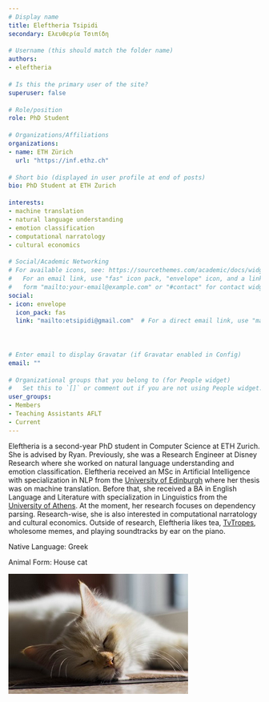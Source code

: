 ```yaml
---
# Display name
title: Eleftheria Tsipidi
secondary: Ελευθερία Τσιπίδη

# Username (this should match the folder name)
authors:
- eleftheria

# Is this the primary user of the site?
superuser: false

# Role/position
role: PhD Student

# Organizations/Affiliations
organizations:
- name: ETH Zürich
  url: "https://inf.ethz.ch"

# Short bio (displayed in user profile at end of posts)
bio: PhD Student at ETH Zurich

interests:
- machine translation
- natural language understanding
- emotion classification
- computational narratology
- cultural economics

# Social/Academic Networking
# For available icons, see: https://sourcethemes.com/academic/docs/widgets/#icons
#   For an email link, use "fas" icon pack, "envelope" icon, and a link in the
#   form "mailto:your-email@example.com" or "#contact" for contact widget.
social:
- icon: envelope
  icon_pack: fas
  link: "mailto:etsipidi@gmail.com"  # For a direct email link, use "mailto:test@example.org".



# Enter email to display Gravatar (if Gravatar enabled in Config)
email: ""
  
# Organizational groups that you belong to (for People widget)
#   Set this to `[]` or comment out if you are not using People widget.  
user_groups:
- Members
- Teaching Assistants AFLT
- Current
---
```


Eleftheria is a second-year PhD student in Computer Science at ETH Zurich. She is advised by Ryan. Previously, she was a Research Engineer at Disney Research where she worked on natural language understanding and emotion classification. Eleftheria received an MSc in Artificial Intelligence with specialization in NLP from the [University of Edinburgh](https://www.ed.ac.uk/) where her thesis was on machine translation. Before that, she received a BA in English Language and Literature with specialization in Linguistics from the [University of Athens](https://en.wikipedia.org/wiki/National_and_Kapodistrian_University_of_Athens). At the moment, her research focuses on dependency parsing. Research-wise, she is also interested in computational narratology and cultural economics. Outside of research, Eleftheria likes tea, [TvTropes](https://tvtropes.org/), wholesome memes, and playing soundtracks by ear on the piano.


Native Language: Greek

Animal Form: House cat

<img  class="avatar-small" src="cat.png" style="float: center" />
